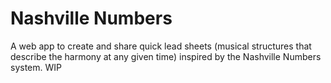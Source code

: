 Nashville Numbers
=================

A web app to create and share quick lead sheets (musical structures that
describe the harmony at any given time) inspired by the Nashville Numbers
system. WIP
